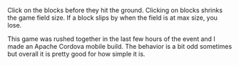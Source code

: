 Click on the blocks before they hit the ground. Clicking on blocks shrinks the game field size. If a block slips by when the field is at max size, you lose.

This game was rushed together in the last few hours of the event and I made an Apache Cordova mobile build. The behavior is a bit odd sometimes but overall it is pretty good for how simple it is.
